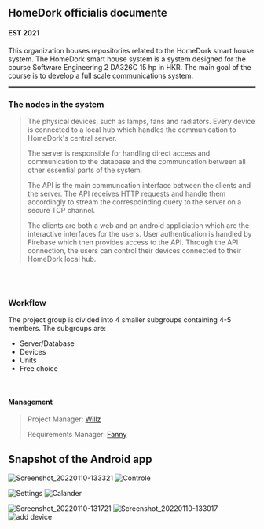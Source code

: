 ## HomeDork officialis documente
#### EST 2021


This organization houses repositories related to the HomeDork smart house system. The HomeDork smart house system is a system designed for the course Software Engineering 2 DA326C 15 hp in HKR. The main goal of the course is to develop a full scale communications system. 
<hr style="border:0.5px solid gray"> </hr>

### The nodes in the system
>The physical devices, such as lamps, fans and radiators. Every device is connected to a local hub which handles the communication to HomeDork's central server.
>
>The server is responsible for handling direct access and communication to the database and the communcation between all other essential parts of the system. 
>
>The API is the main communcation interface between the clients and the server. The API receives HTTP requests and handle them accordingly to stream the correspoinding query to the server on a secure TCP channel. 
>
>The clients are both a web and an android appliciation which are the interactive interfaces for the users. User authentication is handled by Firebase which then provides access to the API. Through the API connection, the users can control their devices connected to their HomeDork local hub. 
<br>
<br>

### Workflow
The project group is divided into 4 smaller subgroups containing 4-5 members. The subgroups are: 
<ul>
  <li> Server/Database </li>
  <li> Devices </li>
  <li> Units </li> 
  <li> Free choice </li> </ul>
 <br>
                        
#### Management
>Project Manager: [Willz](https://github.com/Willz01)
>
>Requirements Manager: [Fanny](https://github.com/fannysoderlund)

## Snapshot of the Android app

![Screenshot_20220110-133321](https://user-images.githubusercontent.com/57943681/188948902-3e6473c2-7090-42d3-89d6-3ed667e256d0.jpg)  ![Controle](https://user-images.githubusercontent.com/57943681/188948914-90f175b1-99a4-4677-8784-87863eca945d.jpg)  


 ![Settings](https://user-images.githubusercontent.com/57943681/188948926-b9801955-9d80-411a-be2f-964d978928b8.jpg)   ![Calander](https://user-images.githubusercontent.com/57943681/188948932-369d5cb7-6a1e-4b66-bbcb-99aa3c8c47e9.jpg)


![Screenshot_20220110-131721](https://user-images.githubusercontent.com/57943681/188948959-7699b896-d265-4196-bf61-60eb4f3ce9e8.jpg)    ![Screenshot_20220110-133017](https://user-images.githubusercontent.com/57943681/188949048-0fb99e4f-db0b-4a0f-99a4-0e8b03b116d7.jpg)   ![add device](https://user-images.githubusercontent.com/57943681/188949335-c673287d-329b-4781-a7bb-e5b96066dc80.jpg)










